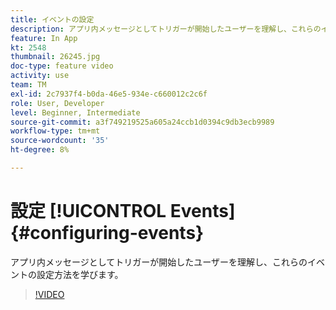 ```yaml
---
title: イベントの設定
description: アプリ内メッセージとしてトリガーが開始したユーザーを理解し、これらのイベントの設定方法を学びます。
feature: In App
kt: 2548
thumbnail: 26245.jpg
doc-type: feature video
activity: use
team: TM
exl-id: 2c7937f4-b0da-46e5-934e-c660012c2c6f
role: User, Developer
level: Beginner, Intermediate
source-git-commit: a3f749219525a605a24ccb1d0394c9db3ecb9989
workflow-type: tm+mt
source-wordcount: '35'
ht-degree: 8%

---
```


# 設定 [!UICONTROL Events] {#configuring-events}

アプリ内メッセージとしてトリガーが開始したユーザーを理解し、これらのイベントの設定方法を学びます。

>[!VIDEO](https://video.tv.adobe.com/v/26245?quality=12&learn=on)
